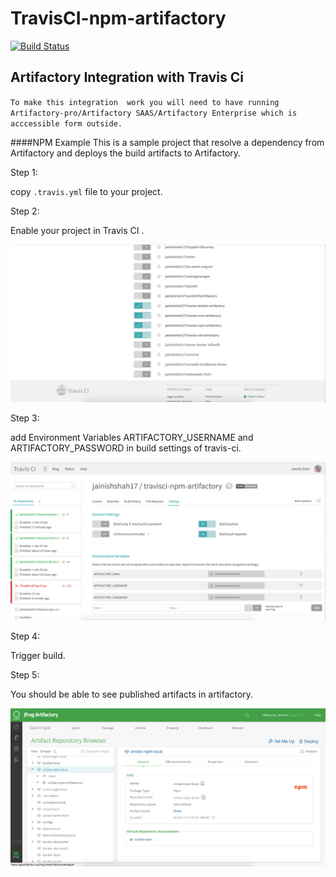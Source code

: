 # TravisCI-npm-artifactory

[![Build Status](https://travis-ci.org/jainishshah17/travisci-npm-artifactory.svg?branch=master)](https://travis-ci.org/jainishshah17/travisci-npm-artifactory)
## Artifactory Integration with Travis Ci

`To make this integration  work you will need to have running Artifactory-pro/Artifactory SAAS/Artifactory Enterprise which is acccessible form outside.`

####NPM Example
This is a sample project that resolve a dependency from Artifactory and deploys the build artifacts to Artifactory.

Step 1:

copy ```.travis.yml``` file to your project.

Step 2: 

Enable your project in Travis CI .

![screenshot](img/Screen_Shot1.png)

Step 3:

add Environment Variables ARTIFACTORY_USERNAME and ARTIFACTORY_PASSWORD in build settings of travis-ci.

![screenshot](img/Screen_Shot2.png)

Step 4:

Trigger build.

Step 5: 

You should be able to see published artifacts in artifactory.

![screenshot](img/Screen_Shot3.png)